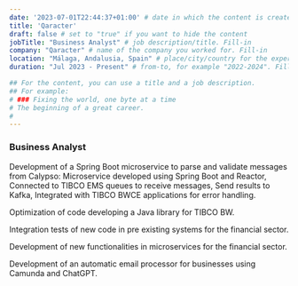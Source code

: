 ```yaml
---
date: '2023-07-01T22:44:37+01:00' # date in which the content is created - defaults to "today"
title: 'Qaracter'
draft: false # set to "true" if you want to hide the content 
jobTitle: "Business Analyst" # job description/title. Fill-in
company: "Qaracter" # name of the company you worked for. Fill-in
location: "Málaga, Andalusia, Spain" # place/city/country for the experience. Fill-in.
duration: "Jul 2023 - Present" # from-to, for example "2022-2024". Fill-in.

## For the content, you can use a title and a job description.
## For example:
# ### Fixing the world, one byte at a time
# The beginning of a great career. 
# 
---
```

### Business Analyst
Development of a Spring Boot microservice to parse and validate messages from Calypso: Microservice developed using Spring Boot and Reactor, Connected to TIBCO EMS queues to receive messages, 
Send results to Kafka, Integrated with TIBCO BWCE applications for error handling.


Optimization of code developing a Java library for TIBCO BW.

Integration tests of new code in pre existing systems for the financial sector.

Development of new functionalities in microservices for the financial sector.

Development of an automatic email processor for businesses using Camunda and ChatGPT.
